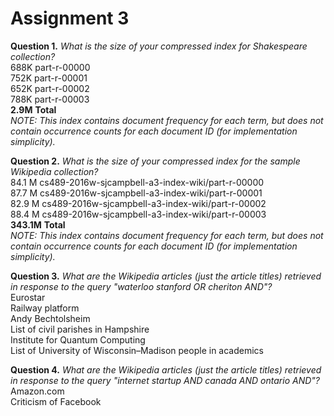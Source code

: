 Assignment 3  
============  
  
**Question 1.** _What is the size of your compressed index for Shakespeare collection?_  
688K	part-r-00000  
752K	part-r-00001  
652K	part-r-00002  
788K	part-r-00003  
**2.9M**	**Total**  
_NOTE: This index contains document frequency for each term, but does not contain occurrence counts for each document ID (for implementation simplicity)._  


**Question 2.** _What is the size of your compressed index for the sample Wikipedia collection?_  
84.1 M  cs489-2016w-sjcampbell-a3-index-wiki/part-r-00000  
87.7 M  cs489-2016w-sjcampbell-a3-index-wiki/part-r-00001  
82.9 M  cs489-2016w-sjcampbell-a3-index-wiki/part-r-00002  
88.4 M  cs489-2016w-sjcampbell-a3-index-wiki/part-r-00003  
**343.1M**	**Total**  
_NOTE: This index contains document frequency for each term, but does not contain occurrence counts for each document ID (for implementation simplicity)._  


**Question 3.** _What are the Wikipedia articles (just the article titles) retrieved in response to the query "waterloo stanford OR cheriton AND"?_  
Eurostar  
Railway platform  
Andy Bechtolsheim  
List of civil parishes in Hampshire  
Institute for Quantum Computing  
List of University of Wisconsin–Madison people in academics  


**Question 4.** _What are the Wikipedia articles (just the article titles) retrieved in response to the query "internet startup AND canada AND ontario AND"?_  
Amazon.com   
Criticism of Facebook  